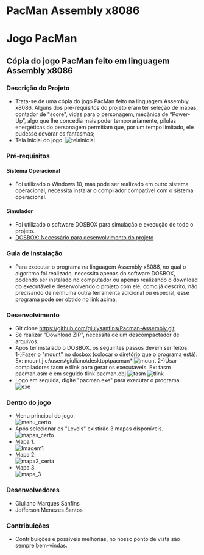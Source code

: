 # PacMan Assembly x8086

# Jogo PacMan

## Cópia do jogo PacMan feito em linguagem Assembly x8086

### Descrição do Projeto
   * Trata-se de uma cópia do jogo PacMan feito na linguagem Assembly x8086. Alguns dos pré-requisitos do projeto eram ter seleção de mapas, contador de "score", vidas para o personagem, mecânica de “Power-Up”, algo que lhe concedia mais poder temporariamente, pílulas energéticas do personagem permitiam que, por um tempo limitado, ele pudesse devorar os fantasmas;
* Tela Inicial do jogo.
![telainicial](https://user-images.githubusercontent.com/32877842/73675820-eab2a580-4691-11ea-949b-c60a73cd22e8.PNG)


 ### Pré-requisitos

#### Sistema Operacional
* Foi utilizado o Windows 10, mas pode ser realizado em outro sistema operacional, necessita instalar o compilador compatível com o sistema operacional.

 #### Simulador
* Foi utilizado o software DOSBOX para simulação e execução de todo o projeto.
* <a> [DOSBOX: Necessário para desenvolvimento do projeto](https://www.dosbox.com/download.php?main=1)


### Guia de instalação
* Para executar o programa na linguagem Assembly x8086, no qual o algoritmo foi realizado, necessita apenas do software DOSBOX, podendo ser instalado no computador ou apenas realizando o download do executável e desenvolvendo o projeto com ele, como já descrito, não precisando de nenhuma outra ferramenta adicional ou especial, esse programa pode ser obtido no link acima.

### Desenvolvimento
* Git clone https://github.com/giulysanfins/Pacman-Assembly.git
* Se realizar "Download ZIP", necessita de um descompactador de arquivos.
* Após ter instalado o DOSBOX, os seguintes passos devem ser feitos:  
 1-)Fazer o "mount" no dosbox (colocar o diretório que o programa está). Ex: mount j c:\users\giuliano\desktop\pacman*
  ![mount](https://user-images.githubusercontent.com/32877842/73677495-200cc280-4695-11ea-96cf-661ec93600f9.PNG) 
 2-)Usar compiladores tasm e tlink para gerar os executáveis. Ex: tasm pacman.asm e em seguido tlink pacman.obj
  ![tasm](https://user-images.githubusercontent.com/32877842/73675541-5c3e2400-4691-11ea-9b04-b46cf1d740a5.PNG)
  ![tlink](https://user-images.githubusercontent.com/32877842/73675542-5c3e2400-4691-11ea-8320-9e69ffbcc4bb.PNG)
* Logo em seguida, digite "pacman.exe" para executar o programa.  
  ![exe](https://user-images.githubusercontent.com/32877842/73675532-55afac80-4691-11ea-8d03-8385c5b4453b.PNG)

### Dentro do jogo
* Menu principal do jogo.  
![menu_certo](https://user-images.githubusercontent.com/32877842/73675787-da022f80-4691-11ea-954a-f0d5ad333964.png)
* Após selecionar os "Levels" existirão 3 mapas disponíveis.  
![mapas_certo](https://user-images.githubusercontent.com/32877842/73675898-15046300-4692-11ea-81ad-a754660f6536.png)
* Mapa 1.  
![Imagem1](https://user-images.githubusercontent.com/32877842/73675366-07021280-4691-11ea-91a3-c71ec6565dc1.png)
* Mapa 2.  
![mapa2_certa](https://user-images.githubusercontent.com/32877842/73675559-695b1300-4691-11ea-85f9-0d684b468513.png)
* Mapa 3.  
![mapa_3](https://user-images.githubusercontent.com/32877842/73678425-1dab6800-4697-11ea-9620-c37db6acb51e.PNG)

### Desenvolvedores
* Giuliano Marques Sanfins
* Jefferson Menezes Santos

### Contribuições
- Contribuições e possíveis melhorias, no nosso ponto de vista são sempre bem-vindas.
